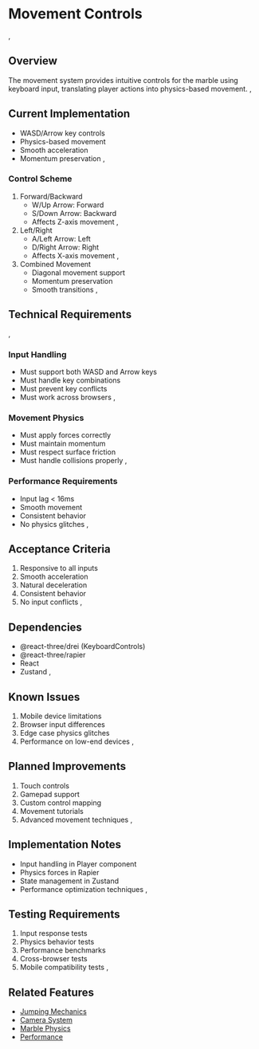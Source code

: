 # Movement Controls
,
## Overview
The movement system provides intuitive controls for the marble using keyboard input, translating player actions into physics-based movement.
,
## Current Implementation
- WASD/Arrow key controls
- Physics-based movement
- Smooth acceleration
- Momentum preservation
,
### Control Scheme
1. Forward/Backward
   - W/Up Arrow: Forward
   - S/Down Arrow: Backward
   - Affects Z-axis movement
,
2. Left/Right
   - A/Left Arrow: Left
   - D/Right Arrow: Right
   - Affects X-axis movement
,
3. Combined Movement
   - Diagonal movement support
   - Momentum preservation
   - Smooth transitions
,
## Technical Requirements
,
### Input Handling
- Must support both WASD and Arrow keys
- Must handle key combinations
- Must prevent key conflicts
- Must work across browsers
,
### Movement Physics
- Must apply forces correctly
- Must maintain momentum
- Must respect surface friction
- Must handle collisions properly
,
### Performance Requirements
- Input lag < 16ms
- Smooth movement
- Consistent behavior
- No physics glitches
,
## Acceptance Criteria
1. Responsive to all inputs
2. Smooth acceleration
3. Natural deceleration
4. Consistent behavior
5. No input conflicts
,
## Dependencies
- @react-three/drei (KeyboardControls)
- @react-three/rapier
- React
- Zustand
,
## Known Issues
1. Mobile device limitations
2. Browser input differences
3. Edge case physics glitches
4. Performance on low-end devices
,
## Planned Improvements
1. Touch controls
2. Gamepad support
3. Custom control mapping
4. Movement tutorials
5. Advanced movement techniques
,
## Implementation Notes
- Input handling in Player component
- Physics forces in Rapier
- State management in Zustand
- Performance optimization techniques
,
## Testing Requirements
1. Input response tests
2. Physics behavior tests
3. Performance benchmarks
4. Cross-browser tests
5. Mobile compatibility tests
,
## Related Features
- [Jumping Mechanics](./jumping.md)
- [Camera System](./camera.md)
- [Marble Physics](../core-mechanics/marble-physics.md)
- [Performance](../technical/performance.md) 